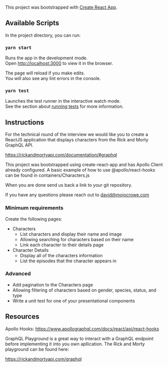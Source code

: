 This project was bootstrapped with [Create React App](https://github.com/facebook/create-react-app).

## Available Scripts

In the project directory, you can run:

### `yarn start`

Runs the app in the development mode.<br />
Open [http://localhost:3000](http://localhost:3000) to view it in the browser.

The page will reload if you make edits.<br />
You will also see any lint errors in the console.

### `yarn test`

Launches the test runner in the interactive watch mode.<br />
See the section about [running tests](https://facebook.github.io/create-react-app/docs/running-tests) for more information.

## Instructions

For the technical round of the interview we would like you to create a ReactJS application that
displays characters from the Rick and Morty GraphQL API.

https://rickandmortyapi.com/documentation/#graphql

This project was bootstrapped using create-react-app and has Apollo Client already configured. A basic
example of how to use @apollo/react-hooks can be found in containers/Characters.js

When you are done send us back a link to your git repository.

If you have any questions please reach out to david@mojocrowe.com

### Minimum requirements

Create the following pages:

- Characters
  - List characters and display their name and image
  - Allowing searching for characters based on their name
  - Link each character to their details page
- Character Details
  - Display all of the characters information
  - List the episodes that the character appears in

### Advanced

- Add pagination to the Characters page
- Allowing filtering of characters based on gender, species, status, and type
- Write a unit test for one of your presentational components

## Resources

Apollo Hooks: https://www.apollographql.com/docs/react/api/react-hooks

GraphQL Playground is a great way to interact with a GraphQL endpoint before implementing it
into you own apllication. The Rick and Morty playground can be found here:

https://rickandmortyapi.com/graphql
